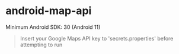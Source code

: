# android-map-api

Minimum Android SDK: 30 (Android 11)

> Insert your Google Maps API key to 'secrets.properties' before attempting to run
